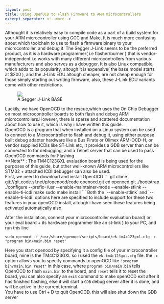 ```yaml
---
layout: post
title: Using OpenOCD to Flash Firmware to ARM microcontrollers
excerpt_separator: <!--more-->
---
```



Althought it is relatively easy to compile code as a part of a build system for your ARM microcontroller using GCC and Make,
It is much more confusing about which toolchain to use to flash a firmware binary to your microcontroller, and debug it.
The Segger J-Link seems to be the preferred product, as it is a hardware programmer( i.e flasher/burner ) that is vendor-independent i.e works with many different microcontrollers from various manufacturers and also serves as a debugger, It is also Linux compatible, which adds to its popularity, altough it is expensive( the base model starts at $200 ), and the J-Link EDU altough cheaper, are not cheap enough for those simply starting out writing firmware, also, these J-Link EDU variants come with other restrictions.
<!--more-->

<figure>
    <img src="https://canusb-shop.com/image/cache/data/canshop_images/Segger-JLINK-BASE-500x500.jpg">
    <figcaption>A Segger J-Link BASE </figcaption>
</figure>
 Luckily, we have OpenOCD to the rescue,which uses the On Chip Debugger on most microcontroller boards to both flash and debug ARM microcontrollers.However, there is sparse and scattered documentation about how to use it, which is why i have written this guide.<br>
 OpenOCD is a program that when installed on a Linux system can be used to connect to a Microcontroller to flash and debug it, using either purpose built debug adapter hardware like a Bus Pirate or Olimex ARM-OCD-H, or vendor supplied ICDIs like ST-Link etc, It provides a GDB server than can be connected to for debugging, and a Telnet server that can be used to pass OpenOCD commands for Flashing<br>
**Note** : The TM4C123GXL evaluation board is being used for the purposes of this guide, but other well-known ARM microcontrollers like STM32 + attached ICDI debugger can also be used.<br>
First, we need to download and install OpenOCD
```
git clone git://git.code.sf.net/p/openocd/code openocd.git
cd openocd.git
./bootstrap
./configure --prefix=/usr --enable-maintainer-mode --enable-stlink 
--enable-ti-icdi
make
sudo make install
```
Both the `--enable-stlink` and `--enable-ti-icdi` options here are specified to include support for these two features in your openOCD install, altough i have seen these features being activated automatically also

After the installation, connect your micrcocontroller evaluation board( or your eval board + its hardware programmer like an st-link ) to your PC, and run this line
```
sudo openocd -f /usr/share/openocd/scripts/board/ek-tm4c123gxl.cfg -c "program bin/main.bin reset" 
```
Here you start openocd by specifying it a config file of your microcontroller board, mine is the TM4C123GXL so i used the `ek-tm4c123gxl.cfg` file.
the `-c` option allows you to specify commands to openOCD like `"program bin/main.bin reset"` in this case, where `program bin/main.bin` tells OpenOCD to flash `main.bin` to the board, and `reset` tells it to reset the board, you can also specify an `exit` command to make openOCD exit after it has finished flashing, else it will start a `GDB` debug server after it is done, and will be active in the current terminal<br>
You have to use Ctrl + D to quit OpenOCD, this will also shut down the GDB server

